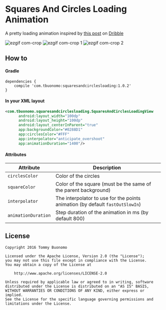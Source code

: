 # Squares And Circles Loading Animation

A pretty loading animation inspired by [this post](https://dribbble.com/shots/2924374-Square-Circles) on [Dribble](https://dribbble.com)

![ezgif com-crop](https://cloud.githubusercontent.com/assets/15737675/18036093/2aa2463e-6d63-11e6-8c07-d95fd147fcef.gif) ![ezgif com-crop 1](https://cloud.githubusercontent.com/assets/15737675/18036129/d8324bfa-6d63-11e6-947c-9971ea62c1b6.gif)
![ezgif com-crop 2](https://cloud.githubusercontent.com/assets/15737675/18036200/d72c3f62-6d64-11e6-9f4e-103912eca3f6.gif)
## How to
#### Gradle
```Gradle
dependencies {
    compile 'com.tbuonomo:squaresandcirclesloading:1.0.2'
}
```
#### In your XML layout
```Xml
<com.tbuonomo.squaresandcirclesloading.SquaresAndCirclesLoadingView
      android:layout_width="100dp"
      android:layout_height="100dp"
      android:layout_centerInParent="true"
      app:backgroundColor="#0288D1"
      app:circlesColor="#FFF"
      app:interpolator="anticipate_overshoot"
      app:animationDuration="1400"/>
```
#### Attributes
| Attribute | Description |
| --- | --- |
| `circlesColor` | Color of the circles |
| `squareColor` | Color of the square (must be the same of the parent background)  |
| `interpolator` | The interpolator to use for the points animation (by default `fastOutSlowIn`) |
| `animationDuration` | Step duration of the animation in ms (by default 800) |

## License
    Copyright 2016 Tommy Buonomo
    
    Licensed under the Apache License, Version 2.0 (the "License");
    you may not use this file except in compliance with the License.
    You may obtain a copy of the License at
    
        http://www.apache.org/licenses/LICENSE-2.0
    
    Unless required by applicable law or agreed to in writing, software
    distributed under the License is distributed on an "AS IS" BASIS,
    WITHOUT WARRANTIES OR CONDITIONS OF ANY KIND, either express or implied.
    See the License for the specific language governing permissions and
    limitations under the License.
